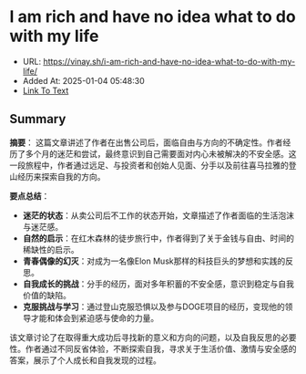 # I am rich and have no idea what to do with my life
- URL: https://vinay.sh/i-am-rich-and-have-no-idea-what-to-do-with-my-life/
- Added At: 2025-01-04 05:48:30
- [Link To Text](2025-01-04-i-am-rich-and-have-no-idea-what-to-do-with-my-life_raw.md)

## Summary
**摘要**：
这篇文章讲述了作者在出售公司后，面临自由与方向的不确定性。作者经历了多个月的迷茫和尝试，最终意识到自己需要面对内心未被解决的不安全感。这一段旅程中，作者通过远足、与投资者和创始人见面、分手以及前往喜马拉雅的登山经历来探索自我的方向。

**要点总结**：
- **迷茫的状态**：从卖公司后不工作的状态开始，文章描述了作者面临的生活泡沫与迷茫感。
- **自然的启示**：在红木森林的徒步旅行中，作者得到了关于金钱与自由、时间的稀缺性的启示。
- **青春偶像的幻灭**：对成为一名像Elon Musk那样的科技巨头的梦想和实践的反思。
- **自我成长的挑战**：分手的经历，面对多年积蓄的不安全感，意识到稳定与自我价值的缺陷。
- **克服挑战与学习**：通过登山克服恐惧以及参与DOGE项目的经历，变现他的领导才能和体会到紧迫感与使命的力量。

该文章讨论了在取得重大成功后寻找新的意义和方向的问题，以及自我反思的必要性。作者通过不同反省体验，不断探索自我，寻求关于生活价值、激情与安全感的答案，展示了个人成长和自我发现的过程。
